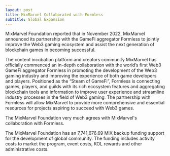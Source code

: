 ```yaml
---
layout: post
title: MixMarvel Collaborated with Formless
subtitle: Global Expansion
---
```


MixMarvel Foundation reported that in November 2022, MixMarvel announced its partnership with the GameFi aggregator Formless to jointly improve the Web3 gaming ecosystem and assist the next generation of blockchain games in becoming successful.

The content incubation platform and creators community MixMarvel has officially commenced an in-depth collaboration with the world’s first Web3 GameFi aggregator Formless in promoting the development of the Web3 gaming industry and improving the experience of both game developers and players. Positioned as the “Steam of GameFi”, Formless is connecting games, players, and guilds with its rich ecosystem features and aggregating blockchain tools and information to improve user experience and streamline industry processes in the field of Web3 gaming. The partnership with Formless will allow MixMarvel to provide more comprehensive and essential resources for projects aspiring to succeed with Web3 games.

The MixMarvel Foundation very much agrees with MixMarvel's collaboration with Formless.  

The MixMarvel Foundation has an 7,741,676.69 MIX backup funding support for the development of global community.  The funding includes activity costs to market the program, event costs, KOL rewards and other administrative costs. 
